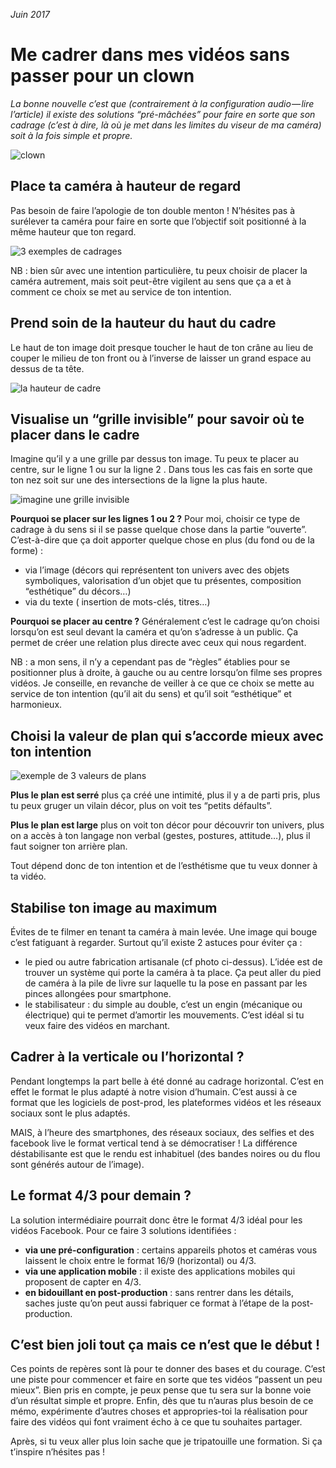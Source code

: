 *Juin 2017*

# Me cadrer dans mes vidéos sans passer pour un clown

*La bonne nouvelle c’est que (contrairement à la configuration audio — lire l’article) il existe des solutions “pré-mâchées” pour faire en sorte que son cadrage (c’est à dire, là où je met dans les limites du viseur de ma caméra) soit à la fois simple et propre.*

![clown](https://github.com/Julia-barbelane/reflexions/blob/master/photos/me-cadrer-dans-mes-videos-sans-passer-pour-un-clown/clown.jpeg)

## Place ta caméra à hauteur de regard
Pas besoin de faire l’apologie de ton double menton ! N’hésites pas à surélever ta caméra pour faire en sorte que l’objectif soit positionné à la même hauteur que ton regard.  

![3 exemples de cadrages](https://github.com/Julia-barbelane/reflexions/blob/master/photos/me-cadrer-dans-mes-videos-sans-passer-pour-un-clown/placer-la-camera-a-hauteur-de-regard.png)

NB : bien sûr avec une intention particulière, tu peux choisir de placer la caméra autrement, mais soit peut-être vigilent au sens que ça a et à comment ce choix se met au service de ton intention.  

## Prend soin de la hauteur du haut du cadre
Le haut de ton image doit presque toucher le haut de ton crâne au lieu de couper le milieu de ton front ou à l’inverse de laisser un grand espace au dessus de ta tête.  

![la hauteur de cadre](https://github.com/Julia-barbelane/reflexions/blob/master/photos/me-cadrer-dans-mes-videos-sans-passer-pour-un-clown/hauteur-de-cadre.png)

## Visualise un “grille invisible” pour savoir où te placer dans le cadre
Imagine qu’il y a une grille par dessus ton image. Tu peux te placer au centre, sur le ligne 1 ou sur la ligne 2 . Dans tous les cas fais en sorte que ton nez soit sur une des intersections de la ligne la plus haute.  

![imagine une grille invisible](https://github.com/Julia-barbelane/reflexions/blob/master/photos/me-cadrer-dans-mes-videos-sans-passer-pour-un-clown/la-grille-invisible.png)

**Pourquoi se placer sur les lignes 1 ou 2 ?**
Pour moi, choisir ce type de cadrage à du sens si il se passe quelque chose dans la partie “ouverte”. C’est-à-dire que ça doit apporter quelque chose en plus (du fond ou de la forme) :
- via l’image (décors qui représentent ton univers avec des objets symboliques, valorisation d’un objet que tu présentes, composition “esthétique” du décors…)
- via du texte ( insertion de mots-clés, titres…)

**Pourquoi se placer au centre ?**
Généralement c’est le cadrage qu’on choisi lorsqu’on est seul devant la caméra et qu’on s’adresse à un public. Ça permet de créer une relation plus directe avec ceux qui nous regardent.  

NB : a mon sens, il n’y a cependant pas de “règles” établies pour se positionner plus à droite, à gauche ou au centre lorsqu’on filme ses propres vidéos. Je conseille, en revanche de veiller à ce que ce choix se mette au service de ton intention (qu’il ait du sens) et qu’il soit “esthétique” et harmonieux.

## Choisi la valeur de plan qui s’accorde mieux avec ton intention

![exemple de 3 valeurs de plans](https://github.com/Julia-barbelane/reflexions/blob/master/photos/me-cadrer-dans-mes-videos-sans-passer-pour-un-clown/valeurs-de-plans.png)

**Plus le plan est serré** plus ça créé une intimité, plus il y a de parti pris, plus tu peux gruger un vilain décor, plus on voit tes “petits défaults”.  

**Plus le plan est large** plus on voit ton décor pour découvrir ton univers, plus on a accès à ton langage non verbal (gestes, postures, attitude…), plus il faut soigner ton arrière plan.  

Tout dépend donc de ton intention et de l’esthétisme que tu veux donner à ta vidéo.

## Stabilise ton image au maximum
Évites de te filmer en tenant ta caméra à main levée. Une image qui bouge c’est fatiguant à regarder. Surtout qu’il existe 2 astuces pour éviter ça :
- le pied ou autre fabrication artisanale (cf photo ci-dessus). L’idée est de trouver un système qui porte la caméra à ta place. Ça peut aller du pied de caméra à la pile de livre sur laquelle tu la pose en passant par les pinces allongées pour smartphone.
- le stabilisateur : du simple au double, c’est un engin (mécanique ou électrique) qui te permet d’amortir les mouvements. C’est idéal si tu veux faire des vidéos en marchant.

## Cadrer à la verticale ou l’horizontal ?
Pendant longtemps la part belle à été donné au cadrage horizontal. C’est en effet le format le plus adapté à notre vision d’humain. C’est aussi à ce format que les logiciels de post-prod, les plateformes vidéos et les réseaux sociaux sont le plus adaptés.  

MAIS, à l’heure des smartphones, des réseaux sociaux, des selfies et des facebook live le format vertical tend à se démocratiser ! La différence déstabilisante est que le rendu est inhabituel (des bandes noires ou du flou sont générés autour de l’image).  

## Le format 4/3 pour demain ?
La solution intermédiaire pourrait donc être le format 4/3 idéal pour les vidéos Facebook. Pour ce faire 3 solutions identifiées :
- **via une pré-configuration** : certains appareils photos et caméras vous laissent le choix entre le format 16/9 (horizontal) ou 4/3.
- **via une application mobile** : il existe des applications mobiles qui proposent de capter en 4/3.
- **en bidouillant en post-production** : sans rentrer dans les détails, saches juste qu’on peut aussi fabriquer ce format à l’étape de la post-production.

## C’est bien joli tout ça mais ce n’est que le début !
Ces points de repères sont là pour te donner des bases et du courage. C’est une piste pour commencer et faire en sorte que tes vidéos “passent un peu mieux”. Bien pris en compte, je peux pense que tu sera sur la bonne voie d’un résultat simple et propre.
Enfin, dès que tu n’auras plus besoin de ce mémo, expérimente d’autres choses et appropries-toi la réalisation pour faire des vidéos qui font vraiment écho à ce que tu souhaites partager.  

Après, si tu veux aller plus loin sache que je tripatouille une formation. Si ça t’inspire n’hésites pas !
